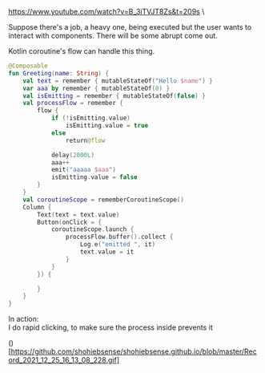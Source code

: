 https://www.youtube.com/watch?v=B_3iTVJT8Zs&t=209s \

Suppose there's a job, a heavy one, being executed but the user wants to interact with components.
There will be some abrupt come out.

Kotlin coroutine's flow can handle this thing.

```kotlin
@Composable
fun Greeting(name: String) {
    val text = remember { mutableStateOf("Hello $name") }
    var aaa by remember { mutableStateOf(0) }
    val isEmitting = remember { mutableStateOf(false) }
    val processFlow = remember {
        flow {
            if (!isEmitting.value)
                isEmitting.value = true
            else
                return@flow

            delay(2000L)
            aaa++
            emit("aaaaa $aaa")
            isEmitting.value = false
        }
    }
    val coroutineScope = rememberCoroutineScope()
    Column {
        Text(text = text.value)
        Button(onClick = {
            coroutineScope.launch {
                processFlow.buffer().collect {
                    Log.e("emitted ", it)
                    text.value = it
                }
            }
        }) {

        }
    }
}
```

In action: \
I do rapid clicking, to make sure the process inside prevents it

()[https://github.com/shohiebsense/shohiebsense.github.io/blob/master/Record_2021_12_25_16_13_08_228.gif]
